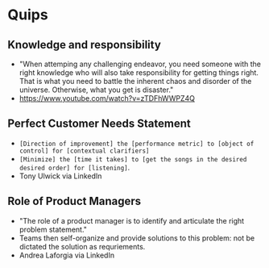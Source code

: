 # Quips

## Knowledge and responsibility

* "When attemping any challenging endeavor, you need someone with the right knowledge who will also take responsibility for getting things right. That is what you need to battle the inherent chaos and disorder of the universe. Otherwise, what you get is disaster."
* <https://www.youtube.com/watch?v=zTDFhWWPZ4Q>

## Perfect Customer Needs Statement

* `[Direction of improvement] the [performance metric] to [object of control] for [contextual clarifiers]`
* `[Minimize] the [time it takes] to [get the songs in the desired desired order] for [listening]`.
* Tony Ulwick via LinkedIn

## Role of Product Managers

* "The role of a product manager is to identify and articulate the right problem statement."
* Teams then self-organize and provide solutions to this problem: not be dictated the solution as requriements.
* Andrea Laforgia via LinkedIn
